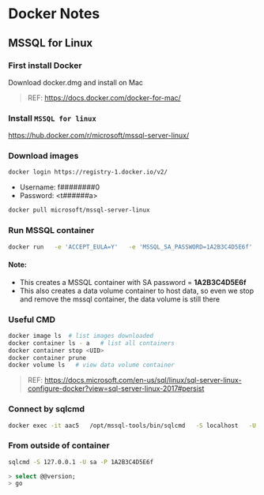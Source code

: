# Docker Notes


## MSSQL for Linux

### First install Docker
Download docker.dmg and install on Mac
> REF: <https://docs.docker.com/docker-for-mac/>


### Install `MSSQL for linux`
https://hub.docker.com/r/microsoft/mssql-server-linux/


### Download images
 
```bash
docker login https://registry-1.docker.io/v2/
```
- Username: f########0  
- Password: \<t######a\>

```bash
docker pull microsoft/mssql-server-linux
```
 
### Run MSSQL container

```bash
docker run   -e 'ACCEPT_EULA=Y'   -e 'MSSQL_SA_PASSWORD=1A2B3C4D5E6f'  -p 1433:1433  -v mssql_volume:/var/opt/mssql   -d microsoft/mssql-server-linux:latest
```

#### Note: 
- This creates a MSSQL container with SA password = **1A2B3C4D5E6f**
- This also creates a data volume container to host data, so even we stop and remove the mssql container, the data volume is still there


### Useful CMD
```bash
docker image ls  # list images downloaded
docker container ls - a   # list all containers
docker container stop <UID> 
docker container prune
docker volume ls   # view data volume container
```
> REF: https://docs.microsoft.com/en-us/sql/linux/sql-server-linux-configure-docker?view=sql-server-linux-2017#persist
 
 
### Connect by sqlcmd
```bash
docker exec -it aac5   /opt/mssql-tools/bin/sqlcmd   -S localhost   -U sa   -P 1A2B3C4D5E6f
```
 
### From outside of container
```bash
sqlcmd -S 127.0.0.1 -U sa -P 1A2B3C4D5E6f
```
```sql
> select @@version; 
> go
```